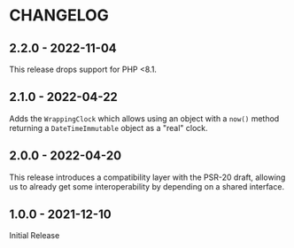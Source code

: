 # CHANGELOG

## 2.2.0 - 2022-11-04
This release drops support for PHP <8.1.

## 2.1.0 - 2022-04-22
Adds the `WrappingClock` which allows using an object with a `now()` method returning a `DateTimeImmutable` object
as a "real" clock.

## 2.0.0 - 2022-04-20
This release introduces a compatibility layer with the PSR-20 draft, allowing us to already
get some interoperability by depending on a shared interface.

## 1.0.0 - 2021-12-10
Initial Release
